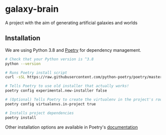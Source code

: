 # galaxy-brain
A project with the aim of generating artificial galaxies and worlds


## Installation
We are using Python 3.8 and [Poetry](https://python-poetry.org) for dependency management.

```bash
# Check that your Python version is ^3.8
python --version

# Runs Poetry install script
curl -sSL https://raw.githubusercontent.com/python-poetry/poetry/master/get-poetry.py | python -

# Tells Poetry to use old installer that actually works!
poetry config experimental.new-installer false

# (Optional) Tells Poetry to create the virtualenv in the project's root folder
poetry config virtualenvs.in-project true

# Installs project dependencies
poetry install
```

Other installation options are available in Poetry's [documentation](https://python-poetry.org/docs/)
